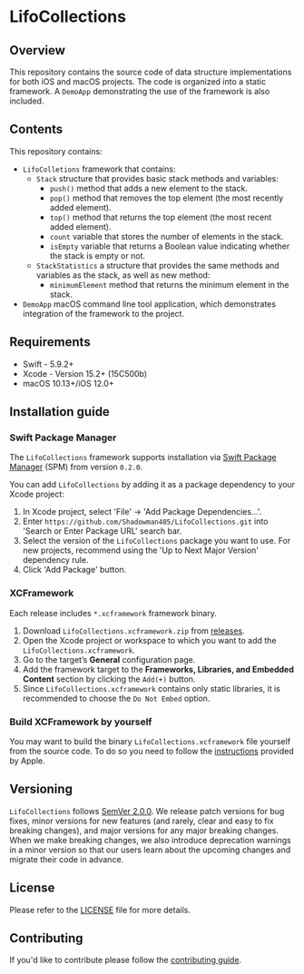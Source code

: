 # LifoCollections

## Overview

This repository contains the source code of data structure implementations for both iOS and macOS projects. The code is organized into a static framework. A `DemoApp` demonstrating the use of the framework is also included.

## Contents

This repository contains:
- `LifoColletions` framework that contains:
    - `Stack` structure that provides basic stack methods and variables:
        * `push()` method that adds a new element to the stack.
        * `pop()` method that removes the top element (the most recently added element).
        * `top()` method that returns the top element (the most recent added element).
        * `count` variable that stores the number of elements in the stack.
        * `isEmpty` variable that returns a Boolean value indicating whether the stack is empty or not.
    - `StackStatistics` a structure that provides the same methods and variables as the stack, as well as new method:
        * `minimumElement` method that returns the minimum element in the stack.
- `DemoApp` macOS command line tool application, which demonstrates integration of the framework to the project.

## Requirements
* Swift - 5.9.2+
* Xcode - Version 15.2+ (15C500b)
* macOS 10.13+/iOS 12.0+

## Installation guide

### Swift Package Manager

The `LifoCollections` framework supports installation via [Swift Package Manager](https://swift.org/package-manager/) (SPM) from version `0.2.0`.

You can add `LifoCollections` by adding it as a package dependency to your Xcode project:
1. In Xcode project, select 'File' -> 'Add Package Dependencies...'.
1. Enter `https://github.com/Shadowman405/LifoCollections.git` into 'Search or Enter Package URL' search bar.
1. Select the version of the `LifoCollections` package you want to use. For new projects, recommend using the 'Up to Next Major Version' dependency rule.
1. Click 'Add Package' button.

### XCFramework

Each release includes `*.xcframework` framework binary.

1. Download `LifoCollections.xcframework.zip` from [releases](https://github.com/Shadowman405/LifoCollections/releases).
1. Open the Xcode project or workspace to which you want to add the `LifoCollections.xcframework`.
1. Go to the target’s **General** configuration page.
1. Add the framework target to the **Frameworks, Libraries, and Embedded Content** section by clicking the `Add(+)` button.
1. Since `LifoCollections.xcframework` contains only static libraries, it is recommended to choose the `Do Not Embed` option.

### Build XCFramework by yourself
You may want to build the binary `LifoCollections.xcframework` file yourself from the source code. To do so you need to follow the [instructions](https://developer.apple.com/documentation/xcode/creating-a-multi-platform-binary-framework-bundle#Create-archives-for-frameworks-or-libraries) provided by Apple.

## Versioning

`LifoCollections` follows [SemVer 2.0.0](https://semver.org/). We release patch versions for bug fixes, minor versions for new features (and rarely, clear and easy to fix breaking changes), and major versions for any major breaking changes. When we make breaking changes, we also introduce deprecation warnings in a minor version so that our users learn about the upcoming changes and migrate their code in advance.

## License

Please refer to the [LICENSE](./LICENSE.md) file for more details.

## Contributing

If you'd like to contribute please follow the [contributing guide](./CONTRIBUTING.md).
